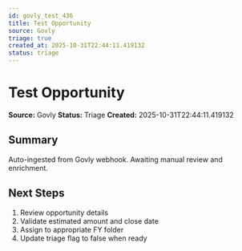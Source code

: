 ```yaml
---
id: govly_test_436
title: Test Opportunity
source: Govly
triage: true
created_at: 2025-10-31T22:44:11.419132
status: triage
---
```


# Test Opportunity

**Source:** Govly
**Status:** Triage
**Created:** 2025-10-31T22:44:11.419132

## Summary

Auto-ingested from Govly webhook. Awaiting manual review and enrichment.

## Next Steps

1. Review opportunity details
2. Validate estimated amount and close date
3. Assign to appropriate FY folder
4. Update triage flag to false when ready

